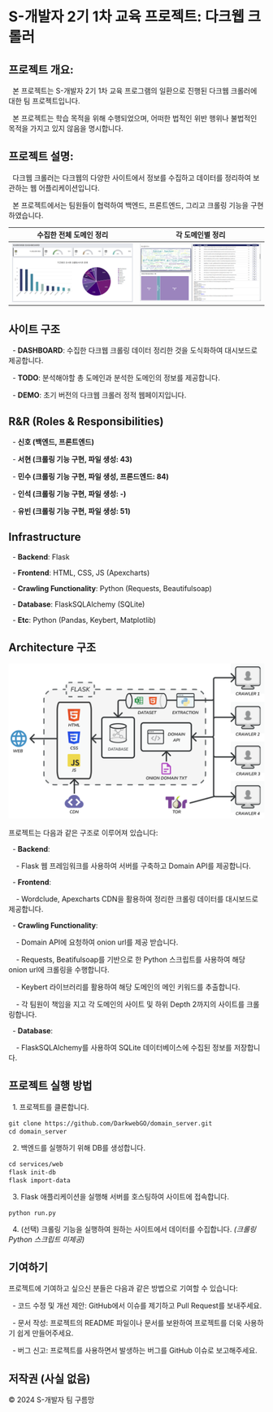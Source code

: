 # S-개발자 2기 1차 교육 프로젝트: 다크웹 크롤러


## 프로젝트 개요:


&nbsp;&nbsp;본 프로젝트는 S-개발자 2기 1차 교육 프로그램의 일환으로 진행된 다크웹 크롤러에 대한 팀 프로젝트입니다. 

&nbsp;&nbsp;본 프로젝트는 학습 목적을 위해 수행되었으며, 어떠한 법적인 위반 행위나 불법적인 목적을 가지고 있지 않음을 명시합니다.



## 프로젝트 설명:


&nbsp;&nbsp;다크웹 크롤러는 다크웹의 다양한 사이트에서 정보를 수집하고 데이터를 정리하여 보관하는 웹 어플리케이션입니다. 

&nbsp;&nbsp;본 프로젝트에서는 팀원들이 협력하여 백엔드, 프론트엔드, 그리고 크롤링 기능을 구현하였습니다. 

| 수집한 전체 도메인 정리 | 각 도메인별 정리 |
|-----------------------|-----------------|
| ![dashboard_1](/assets/img/dashboard_1.png) | ![dashboard_2](/assets/img/dashboard_2.png) |


## 사이트 구조

&nbsp;&nbsp;- **DASHBOARD**: 수집한 다크웹 크롤링 데이터 정리한 것을 도식화하여 대시보드로 제공합니다.

&nbsp;&nbsp;- **TODO**: 분석해야할 총 도메인과 분석한 도메인의 정보를 제공합니다.

&nbsp;&nbsp;- **DEMO**: 초기 버전의 다크웹 크롤러 정적 웹페이지입니다.


## R&R (Roles & Responsibilities)

&nbsp;&nbsp;- **신호 (백엔드, 프론트엔드)**

&nbsp;&nbsp;- **서현 (크롤링 기능 구현, 파일 생성: 43)**

&nbsp;&nbsp;- **민수 (크롤링 기능 구현, 파일 생성, 프론드엔드: 84)**

&nbsp;&nbsp;- **인석 (크롤링 기능 구현, 파일 생성: -)**

&nbsp;&nbsp;- **유빈 (크롤링 기능 구현, 파일 생성: 51)**


## Infrastructure

&nbsp;&nbsp;- **Backend**: Flask

&nbsp;&nbsp;- **Frontend**: HTML, CSS, JS (Apexcharts)

&nbsp;&nbsp;- **Crawling Functionality**: Python (Requests, Beautifulsoap)

&nbsp;&nbsp;- **Database**: FlaskSQLAlchemy (SQLite)

&nbsp;&nbsp;- **Etc**: Python (Pandas, Keybert, Matplotlib) 


## Architecture 구조

![darkwebgo_architecture](/assets/img/darkwebgo_architecture.png)

프로젝트는 다음과 같은 구조로 이루어져 있습니다:

&nbsp;&nbsp;- **Backend**: 

&nbsp;&nbsp;&ensp;- Flask 웹 프레임워크를 사용하여 서버를 구축하고 Domain API를 제공합니다.

&nbsp;&nbsp;- **Frontend**: 

&nbsp;&nbsp;&ensp;- Wordclude, Apexcharts CDN을 활용하여 정리한 크롤링 데이터를 대시보드로 제공합니다.

&nbsp;&nbsp;- **Crawling Functionality**: 

&nbsp;&nbsp;&ensp;- Domain API에 요청하여 onion url를 제공 받습니다. 

&nbsp;&nbsp;&ensp;- Requests, Beatifulsoap를 기반으로 한 Python 스크립트를 사용하여 해당 onion url에 크롤링을 수행합니다. 

&nbsp;&nbsp;&ensp;- Keybert 라이브러리를 활용하여 해당 도메인의 메인 키워드를 추출합니다. 

&nbsp;&nbsp;&ensp;- 각 팀원이 책임을 지고 각 도메인의 사이트 및 하위 Depth 2까지의 사이트를 크롤링합니다.

&nbsp;&nbsp;- **Database**: 

&nbsp;&nbsp;&ensp;- FlaskSQLAlchemy를 사용하여 SQLite 데이터베이스에 수집된 정보를 저장합니다.


## 프로젝트 실행 방법

&nbsp;&nbsp;1. 프로젝트를 클론합니다.
```
git clone https://github.com/DarkwebGO/domain_server.git
cd domain_server
```

&nbsp;&nbsp;2. 백엔드를 실행하기 위해 DB를 생성합니다.
```
cd services/web
flask init-db
flask import-data
```

&nbsp;&nbsp;3. Flask 애플리케이션을 실행해 서버를 호스팅하여 사이트에 접속합니다.
```
python run.py
```

&nbsp;&nbsp;4. (선택) 크롤링 기능을 실행하여 원하는 사이트에서 데이터를 수집합니다. _(크롤링 Python 스크립트 미제공)_


## 기여하기

프로젝트에 기여하고 싶으신 분들은 다음과 같은 방법으로 기여할 수 있습니다:

&nbsp;&nbsp;- 코드 수정 및 개선 제안: GitHub에서 이슈를 제기하고 Pull Request를 보내주세요.

&nbsp;&nbsp;- 문서 작성: 프로젝트의 README 파일이나 문서를 보완하여 프로젝트를 더욱 사용하기 쉽게 만들어주세요.

&nbsp;&nbsp;- 버그 신고: 프로젝트를 사용하면서 발생하는 버그를 GitHub 이슈로 보고해주세요.


## 저작권 (사실 없음)

© 2024 S-개발자 팀 구름망
